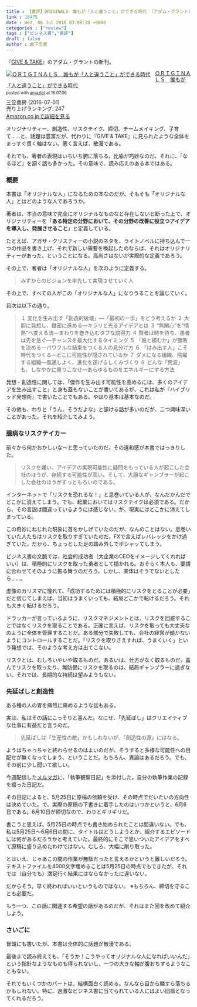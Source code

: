 ```yaml
---
title : 【書評】ORIGINALS　誰もが「人と違うこと」ができる時代 （アダム・グラント）
link : 18475
date : Wed, 06 Jul 2016 03:08:38 +0000
categories : ["review"]
tags : ["ビジネス書","書評"]
draft : false
author : 倉下忠憲
---
```


『<a href="https://rashita.net/blog/?p=13894">GIVE &amp; TAKE</a>』のアダム・グラントの新刊。

<div class="amazlet-box" style="margin-bottom:0px;"><div class="amazlet-image" style="float:left;margin:0px 12px 1px 0px;"><a href="http://www.amazon.co.jp/exec/obidos/ASIN/B01GPGQPBA/rashita1000-22/ref=nosim/" name="amazletlink" target="_blank"><img src="http://ecx.images-amazon.com/images/I/51tj4DGd8QL._SL160_.jpg" alt="ＯＲＩＧＩＮＡＬＳ　誰もが「人と違うこと」ができる時代" style="border: none;" /></a></div><div class="amazlet-info" style="line-height:120%; margin-bottom: 10px"><div class="amazlet-name" style="margin-bottom:10px;line-height:120%"><a href="http://www.amazon.co.jp/exec/obidos/ASIN/B01GPGQPBA/rashita1000-22/ref=nosim/" name="amazletlink" target="_blank">ＯＲＩＧＩＮＡＬＳ　誰もが「人と違うこと」ができる時代</a><div class="amazlet-powered-date" style="font-size:80%;margin-top:5px;line-height:120%">posted with <a href="http://www.amazlet.com/" title="amazlet" target="_blank">amazlet</a> at 16.07.06</div></div><div class="amazlet-detail">三笠書房 (2016-07-01)<br />売り上げランキング: 247<br /></div><div class="amazlet-sub-info" style="float: left;"><div class="amazlet-link" style="margin-top: 5px"><a href="http://www.amazon.co.jp/exec/obidos/ASIN/B01GPGQPBA/rashita1000-22/ref=nosim/" name="amazletlink" target="_blank">Amazon.co.jpで詳細を見る</a></div></div></div><div class="amazlet-footer" style="clear: left"></div></div>

オリジナリティー、創造性、リスクテイク、締切、チームメイキング、子育て……と、話題は豊富だが、代わりに『GIVE &amp; TAKE』に見られたような全体をまっすぐ貫く軸はない。悪く言えば、散漫である。

それでも、著者の表現はいちいち腑に落ちる。比喩が巧妙なのだ。それに、「なるほど」を頷く話も多かった。その意味で、読み応えのある本ではある。

<h3>概要</h3>

本書は「オリジナルな人」になるための本なのだが、そもそも「オリジナルな人」とはどのような人であろうか。

著者は、本当の意味で完全にオリジナルなものなど存在しないと断った上で、オリジナリティーを「<strong>ある特定の分野において、その分野の改善に役立つアイデアを導入し、発展させること</strong>」と定義している。

たとえば、アガサ・クリスティーの小説のネタを、ライトノベルに持ち込んで一つの作品を書き上げ、それで新しい需要を喚起したのならば、それはオリジナリティーがあった、ということになる。高尚さはないが実際的な定義であろう。

その上で、著者は「オリジナルな人」を次のように定義する。

<blockquote>
みずからのビジョンを率先して実現させていく人
</blockquote>

その上で、すべての人がこの「オリジナルな人」になりうることを論じていく。

目次は以下の通り。

<blockquote>
１ 変化を生み出す「創造的破壊」―「最初の一歩」をどう考えるか
２ 大胆に発想し、緻密に進める―キラリと光るアイデアとは
３ “無関心”を“情熱”へ変える法―まわりを巻き込むタフな説得力
４ 賢者は時を待ち、愚者は先を急ぐ―チャンスを最大化するタイミング
５ 「誰と組むか」が勝敗を決める―パワフルな結束をつくる人の見分け方
６ 「はみ出す人」こそ時代をつくる―どこに可能性が隠されているか
７ ダメになる組織、飛躍する組織―風通しよく、進化を遂げるしくみづくり
８ どんな「荒波」も、しなやかに乗りこなせ―あらゆるものをエネルギーにする方法 
</blockquote>

発想・創造性に関しては、「傑作を生み出す可能性を高めるには、多くのアイデアを生み出すこと」と身も蓋もないことが書いてあるが、これは私が『ハイブリッド発想術』で書いたことでもある。やはり基本は基本なのだ。

その他も、わりと「うん、そうだよな」と頷ける話が多いのだが、二つ興味深いことがあった。それを紹介してみよう。

<h3>臆病なリスクテイカー</h3>

前々から何かおかしいな〜と思っていたのだ。その違和感が本書ではっきりした。

<blockquote>
リスクを嫌い、アイデアの実現可能性に疑問をもっている人が起こした会社のほうが、存続する可能性が高い。そして、大胆なギャンブラーが起こした会社のほうがずっともろいのである。
</blockquote>

インターネットで「リスクを恐れるな！」と息巻いている人が、なんだかんだでどこかに消えてしまう。でも、起業においてはリスクテイクは必須である。だから、その言説は間違っているようには感じない。が、現実にはどこかに消えてしまっている。

この奇妙にねじれた現象に首をかしげていたのだが、なんのことはない。息巻いていた人たちはリスクを取りすぎていたのだ。FXで言えばレバレッジをかけ過ぎていた。だから、ちょっとした足の踏み外しでポシャッてしまう。

ビジネス書の文脈では、社会的成功者（大企業のCEOをイメージしてくれればいい）は、積極的にリスクを取った勇者として描かれる。おそらく本人も、要請に合わせてそのように振る舞うのだろう。しかし、実体はそうでないとしたら……。

虚像のカリスマに憧れて、「成功するためには積極的にリスクをとることが必要」だと信じてしまえば、当初はうまくいっても、結局どこかで転けるだろう。それも大きく転けるだろう。

ドラッカーが言っているように、リスクマネジメントとは、リスクを回避することではなくリスクを取ることである。正確に言えば、リスクを取っても大丈夫なのように全体を管理することだ。ある部分で失敗しても、会社の経営が傾かないようにコントロールすることだ。「リスクを取りさえすれば、うまくいく」という発想では、そのような考え方は出てこない。

リスクとは、むしろいやいや取るものだ。あるいは、仕方がなく取るものだ。喜んでリスクを取ったり、無防備にリスクを取るのは、結局ギャンブラーに過ぎない。それでは、長期的な持続は望みようもない。

<h3>先延ばしと創造性</h3>

ある種の人の胃を痛烈に痛めるような話もある。

実は、私はその話にこっそりと喜んだ。なにせ、「先延ばし」はクリエイティブな仕事に有益だと言うのだ。

<blockquote>
先延ばしは「生産性の敵」かもしれないが、「創造性の源」にはなる。
</blockquote>

ようはちゃっちゃと終わらせるのはよいのだが、そうすると多様な可能性への目配せが無くなってしまう、ということだ。もちろん、異論はあるだろう。でも、その前に少し聞いて欲しい。

今週配信した<a href="https://rashita.net/blog/?page_id=4556">メルマガ</a>に、「執筆観察日記」を添付した。自分の執筆作業の記録を綴った日記だ。

その日記によると、5月25日に原稿の依頼を受け、その時点でだいたいの方向性は決めていた。で、実際の原稿の下書きに着手したのはいつかというと、6月6日である。6月10日が締切なので、わりとギリギリだ。

書こうと思えば、5月25日の時点でも書き始められたことは間違いない。でも、私は5月25日〜6月6日の間に、タイトルはどうしようとか、紹介するエピソードには何があるだろうかと考えていた。最終的にそこで思いついたアイデアをすべて原稿に盛り込めたわけではない。むしろ、大幅に削り取った。

とはいえ、じゃあこの間の作業が無駄だったと言えるかというと難しいだろう。テキストファイルを4000文字埋めることは5月25日の時点でもできたが、それでは（自分でも）満足行く結果にはならなかったに違いない。

だからそう。早く終わればいいというものではない。
※もちろん、締切を守ることも必要だ。

もう一つ、この話に関連する希望の話があるのだが、それはまた回を改めて紹介しよう。

<h3>さいごに</h3>

冒頭にも書いたが、本書は全体的に話題が散漫である。

最後まで読み終えても、「そうか！こうやってオリジナルな人になればいいんだ」という指針なようなものも得られないし、一つの大きな軸が腹おちするようなこともない。

それでもいくつかのパートは、結構面白く読める。なんなら目から鱗すら落ちるかもしれない。特に、過激なビジネス書に当てられている人にはよい団扇となってくれるだろう。